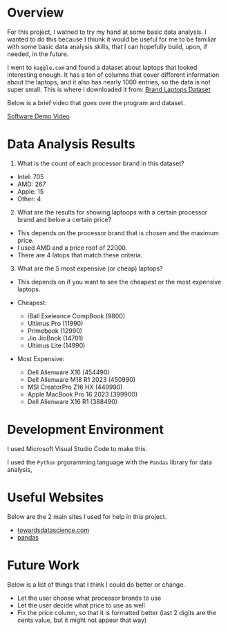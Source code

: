 # Overview

For this project, I watned to try my hand at some basic data analysis. I wanted to do this because I thiunk it would be useful for me to be familiar with
some basic data analysis skills, that I can hopefully build, upon, if needed, in the future. 

I went to ```kaggle.com``` and found a dataset about laptops that looked interesting enough. It has a ton of columns that cover different information
about the laptops, and it also has nearly 1000 entries, so the data is not super small. 
This is where I downloaded it from:
[Brand Laptops Dataset](https://www.kaggle.com/datasets/bhavikjikadara/brand-laptops-dataset?resource=download)

Below is a brief video that goes over the program and dataset.

[Software Demo Video](http://youtube.link.goes.here)

# Data Analysis Results

1. What is the count of each processor brand in this dataset?
 * Intel: 705
 * AMD: 267
 * Apple: 15
 * Other: 4

2. What are the results for showing laptoops with a certain processor brand and below a certain price?
 * This depends on the processor brand that is chosen and the maximum price.
 * I used AMD and a price roof of 22000.
 * There are 4 latops that match these criteria.

3. What are the 5 most expensive (or cheap) laptops?
 * This depends on if you want to see the cheapest or the most expensive laptops.
* Cheapest:
   * iBall Exeleance CompBook (9800)
   * Ultimus Pro (11990)
   * Primebook (12990)
   * Jio JioBook (14701)
   * Ultimus Lite (14990)

* Most Expensive:
  * Dell Alienware X16 (454490)
  * Dell Alienware M18 R1 2023 (450990)
  * MSI CreatorPro Z16 HX (449990)
  * Apple MacBook Pro 16 2023 (399900)
  * Dell Alienware X16 R1 (388490)


# Development Environment

I used Microsoft Visual Studio Code to make this.

I used the ```Python``` prgoramming language with the ```Pandas``` library for data analysis,

# Useful Websites

Below are the 2 main sites I used for help in this project.
* [towardsdatascience.com](https://towardsdatascience.com/getting-started-to-data-analysis-with-python-pandas-with-titanic-dataset-a195ab043c77)
* [pandas](https://pandas.pydata.org/docs/user_guide/10min.html#min)

# Future Work

Below is a list of things that I think I could do better or change.
* Let the user choose what processor brands to use
* Let the user decide what price to use as well
* Fix the price column, so that it is formatted better (last 2 digits are the cents value, but it might not appear that way)